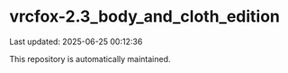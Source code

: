 # vrcfox-2.3_body_and_cloth_edition

Last updated: 2025-06-25 00:12:36

This repository is automatically maintained.
